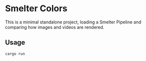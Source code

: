# Smelter Colors

This is a minimal standalone project, loading a Smelter Pipeline and comparing how images and videos are rendered.

## Usage

```bash
cargo run
```
